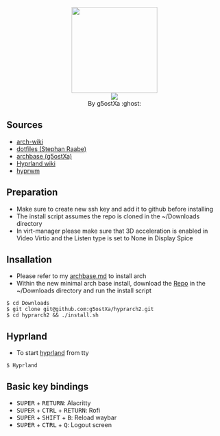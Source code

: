 <div align="center">
    <img src="https://user-images.githubusercontent.com/25181517/186884156-e63da389-f3e1-4dca-a6c1-d76e886ba22a.png" width="200" height="200"/>
</div>

<div align="center">
    <img src="https://readme-typing-svg.demolab.com?font=Iosevka+Nerd+Font&weight=900&pause=1000&color=6791C9&background=0C0E0F00&center=true&vCenter=true&width=435&lines=Welcome to hyprarch2 !"/>
</div>

<div align="center">
By g5ostXa :ghost:
</div>

## Sources
- [arch-wiki](https://wiki.archlinux.org)
- [dotfiles (Stephan Raabe)](https://gitlab.com/stephan-raabe/dotfiles)
- [archbase (g5ostXa)](https://gist.github.com/g5ostXa/5f9255430996b9d77d6004d6d2308b4d)
- [Hyprland wiki](https://wiki.hyprland.org)
- [hyprwm](https://github.com/hyprwm/Hyprland)

## Preparation
- Make sure to create new ssh key and add it to github before installing
- The install script assumes the repo is cloned in the ~/Downloads directory
- In virt-manager please make sure that 3D acceleration is enabled in Video Virtio and the Listen type is set to None in Display Spice

## Insallation
- Please refer to my [archbase.md](https://github.com/g5ostXa/hyprarch2/blob/master/archbase.md) to install arch
- Within the new minimal arch base install, download the [Repo](https://github.com/g5ostXa/hyprarch2) in the ~/Downloads directory and run the install script
```
$ cd Downloads
$ git clone git@github.com:g5ostXa/hyprarch2.git
$ cd hyprarch2 && ./install.sh
```

## Hyprland 
- To start [hyprland](https://hyprland.org) from tty
```
$ Hyprland
```

## Basic key bindings
- <kbd>SUPER</kbd> + <kbd>RETURN</kbd>: Alacritty
- <kbd>SUPER</kbd> + <kbd>CTRL</kbd> + <kbd>RETURN</kbd>: Rofi 
- <kbd>SUPER</kbd> + <kbd>SHIFT</kbd> + <kbd>B</kbd>: Reload waybar 
- <kbd>SUPER</kbd> + <kbd>CTRL</kbd> + <kbd>Q</kbd>: Logout screen

